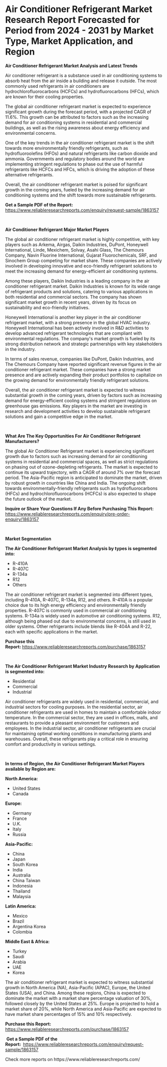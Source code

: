 <p><h1>Air Conditioner Refrigerant Market Research Report Forecasted for Period from 2024 -  2031 by Market Type, Market Application, and Region</h1></p><p><strong>Air Conditioner Refrigerant Market Analysis and Latest Trends</strong></p>
<p><p>Air conditioner refrigerant is a substance used in air conditioning systems to absorb heat from the air inside a building and release it outside. The most commonly used refrigerants in air conditioners are hydrochlorofluorocarbons (HCFCs) and hydrofluorocarbons (HFCs), which are known for their cooling properties.</p><p>The global air conditioner refrigerant market is expected to experience significant growth during the forecast period, with a projected CAGR of 11.6%. This growth can be attributed to factors such as the increasing demand for air conditioning systems in residential and commercial buildings, as well as the rising awareness about energy efficiency and environmental concerns.</p><p>One of the key trends in the air conditioner refrigerant market is the shift towards more environmentally friendly refrigerants, such as hydrofluoroolefins (HFOs) and natural refrigerants like carbon dioxide and ammonia. Governments and regulatory bodies around the world are implementing stringent regulations to phase out the use of harmful refrigerants like HCFCs and HFCs, which is driving the adoption of these alternative refrigerants.</p><p>Overall, the air conditioner refrigerant market is poised for significant growth in the coming years, fueled by the increasing demand for air conditioning systems and the shift towards more sustainable refrigerants.</p></p>
<p><strong>Get a Sample PDF of the Report:&nbsp;</strong> <a href="https://www.reliableresearchreports.com/enquiry/request-sample/1863157">https://www.reliableresearchreports.com/enquiry/request-sample/1863157</a></p>
<p>&nbsp;</p>
<p><strong>Air Conditioner Refrigerant Major Market Players</strong></p>
<p><p>The global air conditioner refrigerant market is highly competitive, with key players such as Arkema, Airgas, Daikin Industries, DuPont, Honeywell International, Linde, Mexichem, Solvay, Asahi Glass, The Chemours Company, Navin Fluorine International, Gujarat Fluorochemicals, SRF, and Sinochem Group competing for market share. These companies are actively involved in developing innovative and eco-friendly refrigerant solutions to meet the increasing demand for energy-efficient air conditioning systems.</p><p>Among these players, Daikin Industries is a leading company in the air conditioner refrigerant market. Daikin Industries is known for its wide range of refrigerant products and solutions, catering to various applications in both residential and commercial sectors. The company has shown significant market growth in recent years, driven by its focus on sustainability and eco-friendly initiatives.</p><p>Honeywell International is another key player in the air conditioner refrigerant market, with a strong presence in the global HVAC industry. Honeywell International has been actively involved in R&D activities to develop advanced refrigerant technologies that are compliant with environmental regulations. The company's market growth is fueled by its strong distribution network and strategic partnerships with key stakeholders in the industry.</p><p>In terms of sales revenue, companies like DuPont, Daikin Industries, and The Chemours Company have reported significant revenue figures in the air conditioner refrigerant market. These companies have a strong market presence and are actively expanding their product portfolios to capitalize on the growing demand for environmentally friendly refrigerant solutions.</p><p>Overall, the air conditioner refrigerant market is expected to witness substantial growth in the coming years, driven by factors such as increasing demand for energy-efficient cooling systems and stringent regulations on greenhouse gas emissions. Key players in the market are investing in research and development activities to develop sustainable refrigerant solutions and gain a competitive edge in the market.</p></p>
<p>&nbsp;</p>
<p><strong>What Are The Key Opportunities For Air Conditioner Refrigerant Manufacturers?</strong></p>
<p><p>The global Air Conditioner Refrigerant market is experiencing significant growth due to factors such as increasing demand for air conditioning systems in residential and commercial spaces, as well as strict regulations on phasing out of ozone-depleting refrigerants. The market is expected to continue its upward trajectory, with a CAGR of around 7% over the forecast period. The Asia-Pacific region is anticipated to dominate the market, driven by robust growth in countries like China and India. The ongoing shift towards environmentally-friendly refrigerants such as hydrofluorocarbons (HFCs) and hydrochlorofluorocarbons (HCFCs) is also expected to shape the future outlook of the market.</p></p>
<p><strong>Inquire or Share Your Questions If Any Before Purchasing This Report:</strong> <a href="https://www.reliableresearchreports.com/enquiry/pre-order-enquiry/1863157">https://www.reliableresearchreports.com/enquiry/pre-order-enquiry/1863157</a></p>
<p>&nbsp;</p>
<p><strong>Market Segmentation</strong></p>
<p><strong>The Air Conditioner Refrigerant Market Analysis by types is segmented into:</strong></p>
<p><ul><li>R-410A</li><li>R-407C</li><li>R-134a</li><li>R12</li><li>Others</li></ul></p>
<p><p>The air conditioner refrigerant market is segmented into different types, including R-410A, R-407C, R-134a, R12, and others. R-410A is a popular choice due to its high energy efficiency and environmentally friendly properties. R-407C is commonly used in commercial air conditioning systems. R-134a is widely used in automotive air conditioning systems. R12, although being phased out due to environmental concerns, is still used in older systems. Other refrigerants include blends like R-404A and R-22, each with specific applications in the market.</p></p>
<p><strong>Purchase this Report:&nbsp;</strong><a href="https://www.reliableresearchreports.com/purchase/1863157">https://www.reliableresearchreports.com/purchase/1863157</a></p>
<p>&nbsp;</p>
<p><strong>The Air Conditioner Refrigerant Market Industry Research by Application is segmented into:</strong></p>
<p><ul><li>Residential</li><li>Commercial</li><li>Industrial</li></ul></p>
<p><p>Air conditioner refrigerants are widely used in residential, commercial, and industrial sectors for cooling purposes. In the residential sector, air conditioner refrigerants are used in homes to maintain a comfortable indoor temperature. In the commercial sector, they are used in offices, malls, and restaurants to provide a pleasant environment for customers and employees. In the industrial sector, air conditioner refrigerants are crucial for maintaining optimal working conditions in manufacturing plants and warehouses. Overall, these refrigerants play a critical role in ensuring comfort and productivity in various settings.</p></p>
<p>&nbsp;</p>
<p><strong>In terms of Region, the Air Conditioner Refrigerant Market Players available by Region are:</strong></p>
<p>
    <p> <strong> North America: </strong>
        <ul>
            <li>United States</li>
            <li>Canada</li>
        </ul>
        </p> 
    <p> <strong> Europe: </strong>
        <ul>
            <li>Germany</li>
            <li>France</li>
            <li>U.K.</li>
            <li>Italy</li>
            <li>Russia</li>
        </ul>
        </p> 
    <p> <strong> Asia-Pacific: </strong>
        <ul>
            <li>China</li>
            <li>Japan</li>
            <li>South Korea</li>
            <li>India</li>
            <li>Australia</li>
            <li>China Taiwan</li>
            <li>Indonesia</li>
            <li>Thailand</li>
            <li>Malaysia</li>
        </ul>
        </p> 
    <p> <strong> Latin America: </strong>
        <ul>
            <li>Mexico</li>
            <li>Brazil</li>
            <li>Argentina Korea</li>
            <li>Colombia</li>
        </ul>
        </p> 
    <p> <strong> Middle East & Africa: </strong>
        <ul>
            <li>Turkey</li>
            <li>Saudi</li>
            <li>Arabia</li>
            <li>UAE</li>
            <li>Korea</li>
        </ul>
    </p>
    </p>
<p><p>The air conditioner refrigerant market is expected to witness substantial growth in North America (NA), Asia-Pacific (APAC), Europe, the United States (USA), and China. Among these regions, China is expected to dominate the market with a market share percentage valuation of 30%, followed closely by the United States at 25%. Europe is projected to hold a market share of 20%, while North America and Asia-Pacific are expected to have market share percentages of 15% and 10% respectively.</p></p>
<p><strong>Purchase this Report: </strong><a href="https://www.reliableresearchreports.com/purchase/1863157">https://www.reliableresearchreports.com/purchase/1863157</a></p>
<p>&nbsp;<strong>Get a Sample PDF of the Report:&nbsp;&nbsp;</strong><a href="https://www.reliableresearchreports.com/enquiry/request-sample/1863157">https://www.reliableresearchreports.com/enquiry/request-sample/1863157</a></p>
<p><strong></strong></p>
<p>Check more reports on https://www.reliableresearchreports.com/</p>